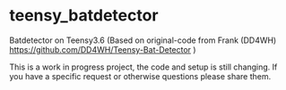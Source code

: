 # teensy_batdetector
Batdetector on Teensy3.6 (Based on original-code from Frank (DD4WH)
https://github.com/DD4WH/Teensy-Bat-Detector )

This is a work in progress project, the code and setup is still changing. If you have a specific request or otherwise questions please share them.
